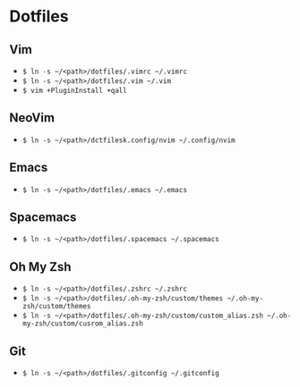# Dotfiles

## Vim

* `$ ln -s ~/<path>/dotfiles/.vimrc ~/.vimrc`
* `$ ln -s ~/<path>/dotfiles/.vim ~/.vim`
* `$ vim +PluginInstall +qall`

## NeoVim

* `$ ln -s ~/<path>/dctfilesk.config/nvim ~/.config/nvim`

## Emacs

* `$ ln -s ~/<path>/dotfiles/.emacs ~/.emacs`

## Spacemacs

* `$ ln -s ~/<path>/dotfiles/.spacemacs ~/.spacemacs`

## Oh My Zsh

* `$ ln -s ~/<path>/dotfiles/.zshrc ~/.zshrc`
* `$ ln -s ~/<path>/dotfiles/.oh-my-zsh/custom/themes ~/.oh-my-zsh/custom/themes`
* `$ ln -s ~/<path>/dotfiles/.oh-my-zsh/custom/custom_alias.zsh ~/.oh-my-zsh/custom/cusrom_alias.zsh`

## Git

* `$ ln -s ~/<path>/dotfiles/.gitconfig ~/.gitconfig`

